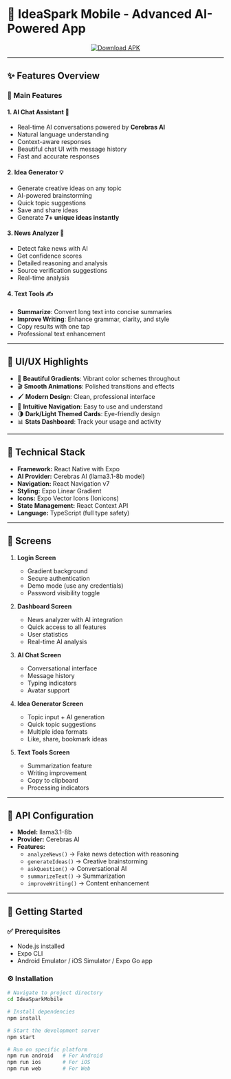 # 🚀 IdeaSpark Mobile - Advanced AI-Powered App  

<p align="center">
  <a href="https://drive.google.com/file/d/1xTAl_E_sIv2VZp3fYxtsD07KPLw85LNN/view?usp=sharing">
    <img src="https://img.shields.io/badge/⬇️%20Download%20APK-IdeaSpark%20Mobile-brightgreen?style=for-the-badge&logo=android" alt="Download APK">
  </a>
</p>  

---

## ✨ Features Overview  

### 🎯 Main Features  

#### 1. AI Chat Assistant 💬  
- Real-time AI conversations powered by **Cerebras AI**  
- Natural language understanding  
- Context-aware responses  
- Beautiful chat UI with message history  
- Fast and accurate responses  

#### 2. Idea Generator 💡  
- Generate creative ideas on any topic  
- AI-powered brainstorming  
- Quick topic suggestions  
- Save and share ideas  
- Generate **7+ unique ideas instantly**  

#### 3. News Analyzer 📰  
- Detect fake news with AI  
- Get confidence scores  
- Detailed reasoning and analysis  
- Source verification suggestions  
- Real-time analysis  

#### 4. Text Tools ✍️  
- **Summarize**: Convert long text into concise summaries  
- **Improve Writing**: Enhance grammar, clarity, and style  
- Copy results with one tap  
- Professional text enhancement  

---

## 🎨 UI/UX Highlights  
- 🌈 **Beautiful Gradients**: Vibrant color schemes throughout  
- 🎬 **Smooth Animations**: Polished transitions and effects  
- 🖌 **Modern Design**: Clean, professional interface  
- 🔄 **Intuitive Navigation**: Easy to use and understand  
- 🌗 **Dark/Light Themed Cards**: Eye-friendly design  
- 📊 **Stats Dashboard**: Track your usage and activity  

---

## 🔧 Technical Stack  
- **Framework:** React Native with Expo  
- **AI Provider:** Cerebras AI (llama3.1-8b model)  
- **Navigation:** React Navigation v7  
- **Styling:** Expo Linear Gradient  
- **Icons:** Expo Vector Icons (Ionicons)  
- **State Management:** React Context API  
- **Language:** TypeScript (full type safety)  

---

## 📱 Screens  

1. **Login Screen**  
   - Gradient background  
   - Secure authentication  
   - Demo mode (use any credentials)  
   - Password visibility toggle  

2. **Dashboard Screen**  
   - News analyzer with AI integration  
   - Quick access to all features  
   - User statistics  
   - Real-time AI analysis  

3. **AI Chat Screen**  
   - Conversational interface  
   - Message history  
   - Typing indicators  
   - Avatar support  

4. **Idea Generator Screen**  
   - Topic input + AI generation  
   - Quick topic suggestions  
   - Multiple idea formats  
   - Like, share, bookmark ideas  

5. **Text Tools Screen**  
   - Summarization feature  
   - Writing improvement  
   - Copy to clipboard  
   - Processing indicators  

---

## 🔑 API Configuration  

- **Model:** llama3.1-8b  
- **Provider:** Cerebras AI  
- **Features:**  
  - `analyzeNews()` → Fake news detection with reasoning  
  - `generateIdeas()` → Creative brainstorming  
  - `askQuestion()` → Conversational AI  
  - `summarizeText()` → Summarization  
  - `improveWriting()` → Content enhancement  

---

## 🚀 Getting Started  

### ✅ Prerequisites  
- Node.js installed  
- Expo CLI  
- Android Emulator / iOS Simulator / Expo Go app  

### ⚙️ Installation  
```bash
# Navigate to project directory
cd IdeaSparkMobile

# Install dependencies
npm install

# Start the development server
npm start

# Run on specific platform
npm run android   # For Android
npm run ios       # For iOS
npm run web       # For Web

